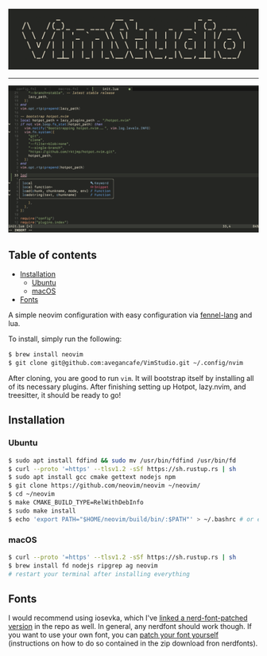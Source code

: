 <img src="https://github.com/avegancafe/VimStudio/raw/main/assets/logo.png"
/>

---

<img src="https://github.com/avegancafe/VimStudio/raw/main/assets/vimstudio.png"
/>

## Table of contents

- [Installation](https://github.com/avegancafe/VimStudio#Installation)
    - [Ubuntu](https://github.com/avegancafe/VimStudio/tree/main#ubuntu)
    - [macOS](https://github.com/avegancafe/VimStudio/tree/main#macos)
- [Fonts](https://github.com/avegancafe/VimStudio#Fonts)

A simple neovim configuration with easy configuration via [fennel-lang](https://fennel-lang.org/) and lua.

To install, simply run the following:

```bash
$ brew install neovim
$ git clone git@github.com:avegancafe/VimStudio.git ~/.config/nvim
```

After cloning, you are good to run `vim`. It will bootstrap itself by installing all of its necessary
plugins. After finishing setting up Hotpot, lazy.nvim, and treesitter, it should
be ready to go!

## Installation

### Ubuntu
```bash
$ sudo apt install fdfind && sudo mv /usr/bin/fdfind /usr/bin/fd
$ curl --proto '=https' --tlsv1.2 -sSf https://sh.rustup.rs | sh
$ sudo apt install gcc cmake gettext nodejs npm
$ git clone https://github.com/neovim/neovim ~/neovim/
$ cd ~/neovim
$ make CMAKE_BUILD_TYPE=RelWithDebInfo
$ sudo make install
$ echo 'export PATH="$HOME/neovim/build/bin/:$PATH"' > ~/.bashrc # or equivalent in your shell of choice
```

### macOS

```bash
$ curl --proto '=https' --tlsv1.2 -sSf https://sh.rustup.rs | sh
$ brew install fd nodejs ripgrep ag neovim
# restart your terminal after installing everything
```

## Fonts

I would recommend using iosevka, which I've [linked a nerd-font-patched
version](https://github.com/avegancafe/VimStudio/blob/main/assets/iosevka.ttf)
in the repo as well. In general, any nerdfont should work though. If you want to
use your own font, you can [patch your font yourself](https://github.com/ryanoasis/nerd-fonts/releases/latest/download/FontPatcher.zip)
(instructions on how to do so contained in the zip download fron nerdfonts).
